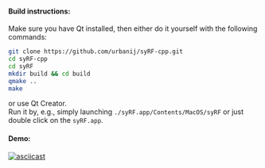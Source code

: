#### Build instructions:
Make sure you have Qt installed, then either do it yourself with the following commands:
```sh
git clone https://github.com/urbanij/syRF-cpp.git
cd syRF-cpp
cd syRF
mkdir build && cd build
qmake ..
make
```
or use Qt Creator.<br>
Run it by, e.g., simply launching `./syRF.app/Contents/MacOS/syRF` or just double click on the `syRF.app`.


#### Demo:
[![asciicast](https://asciinema.org/a/QQphVP49TARxlYuhkaLyGzhsk.svg)](https://asciinema.org/a/QQphVP49TARxlYuhkaLyGzhsk)